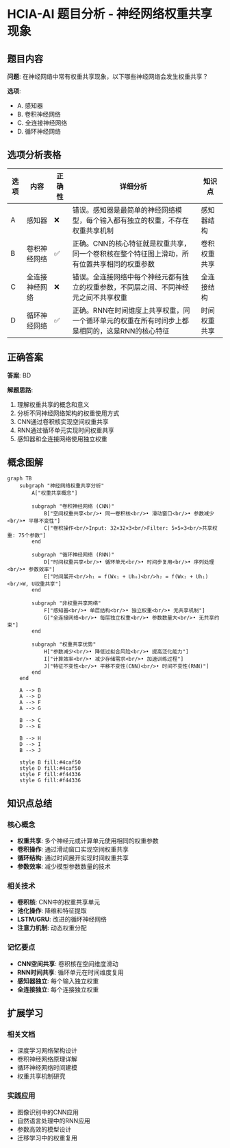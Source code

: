 # HCIA-AI 题目分析 - 神经网络权重共享现象

## 题目内容

**问题**: 在神经网络中常有权重共享现象，以下哪些神经网络会发生权重共享？

**选项**:
- A. 感知器
- B. 卷积神经网络
- C. 全连接神经网络
- D. 循环神经网络

## 选项分析表格

| 选项 | 内容 | 正确性 | 详细分析 | 知识点 |
|------|------|--------|----------|--------|
| A | 感知器 | ❌ | 错误。感知器是最简单的神经网络模型，每个输入都有独立的权重，不存在权重共享机制 | 感知器结构 |
| B | 卷积神经网络 | ✅ | 正确。CNN的核心特征就是权重共享，同一个卷积核在整个特征图上滑动，所有位置共享相同的权重参数 | 卷积权重共享 |
| C | 全连接神经网络 | ❌ | 错误。全连接网络中每个神经元都有独立的权重参数，不同层之间、不同神经元之间不共享权重 | 全连接结构 |
| D | 循环神经网络 | ✅ | 正确。RNN在时间维度上共享权重，同一个循环单元的权重在所有时间步上都是相同的，这是RNN的核心特征 | 时间权重共享 |

## 正确答案
**答案**: BD

**解题思路**: 
1. 理解权重共享的概念和意义
2. 分析不同神经网络架构的权重使用方式
3. CNN通过卷积核实现空间权重共享
4. RNN通过循环单元实现时间权重共享
5. 感知器和全连接网络使用独立权重

## 概念图解

```mermaid
graph TB
    subgraph "神经网络权重共享分析"
        A["权重共享概念"]
        
        subgraph "卷积神经网络 (CNN)"
            B["空间权重共享<br/>• 同一卷积核<br/>• 滑动窗口<br/>• 参数减少<br/>• 平移不变性"]
            C["卷积操作<br/>Input: 32×32×3<br/>Filter: 5×5×3<br/>共享权重: 75个参数"]
        end
        
        subgraph "循环神经网络 (RNN)"
            D["时间权重共享<br/>• 循环单元<br/>• 时间步复用<br/>• 序列处理<br/>• 参数效率"]
            E["时间展开<br/>h₁ = f(Wx₁ + Uh₀)<br/>h₂ = f(Wx₂ + Uh₁)<br/>W, U权重共享"]
        end
        
        subgraph "非权重共享网络"
            F["感知器<br/>• 单层结构<br/>• 独立权重<br/>• 无共享机制"]
            G["全连接网络<br/>• 每层独立权重<br/>• 参数数量大<br/>• 无共享约束"]
        end
        
        subgraph "权重共享优势"
            H["参数减少<br/>• 降低过拟合风险<br/>• 提高泛化能力"]
            I["计算效率<br/>• 减少存储需求<br/>• 加速训练过程"]
            J["特征不变性<br/>• 平移不变性(CNN)<br/>• 时间不变性(RNN)"]
        end
    end
    
    A --> B
    A --> D
    A --> F
    A --> G
    
    B --> C
    D --> E
    
    B --> H
    D --> I
    B --> J
    
    style B fill:#4caf50
    style D fill:#4caf50
    style F fill:#f44336
    style G fill:#f44336
```

## 知识点总结

### 核心概念
- **权重共享**: 多个神经元或计算单元使用相同的权重参数
- **卷积操作**: 通过滑动窗口实现空间权重共享
- **循环结构**: 通过时间展开实现时间权重共享
- **参数效率**: 减少模型参数数量的技术

### 相关技术
- **卷积核**: CNN中的权重共享单元
- **池化操作**: 降维和特征提取
- **LSTM/GRU**: 改进的循环神经网络
- **注意力机制**: 动态权重分配

### 记忆要点
- **CNN空间共享**: 卷积核在空间维度滑动
- **RNN时间共享**: 循环单元在时间维度复用
- **感知器独立**: 每个输入独立权重
- **全连接独立**: 每个连接独立权重

## 扩展学习

### 相关文档
- 深度学习网络架构设计
- 卷积神经网络原理详解
- 循环神经网络时间建模
- 权重共享机制研究

### 实践应用
- 图像识别中的CNN应用
- 自然语言处理中的RNN应用
- 参数高效的模型设计
- 迁移学习中的权重复用